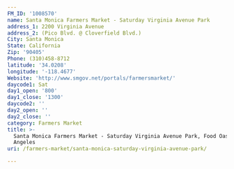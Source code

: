 ```yaml
---
FM_ID: '1008570'
name: Santa Monica Farmers Market - Saturday Virginia Avenue Park
address_1: 2200 Virginia Avenue
address_2: (Pico Blvd. @ Cloverfield Blvd.)
City: Santa Monica
State: California
Zip: '90405'
Phone: (310)458-8712
latitude: '34.0208'
longitude: '-118.4677'
Website: 'http://www.smgov.net/portals/farmersmarket/'
daycode1: Sat
day1_open: '800'
day1_close: '1300'
daycode2: ''
day2_open: ''
day2_close: ''
category: Farmers Market
title: >-
  Santa Monica Farmers Market - Saturday Virginia Avenue Park, Food Oasis Los
  Angeles
uri: /farmers-market/santa-monica-saturday-virginia-avenue-park/

---
```

